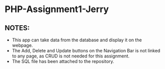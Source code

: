 # PHP-Assignment1-Jerry

## NOTES:
- This app can take data from the database and display it on the webpage.
- The Add, Delete and Update buttons on the Navigation Bar is not linked to any page, as CRUD is not needed for this assignment.
- The SQL file has been attached to the repository.
